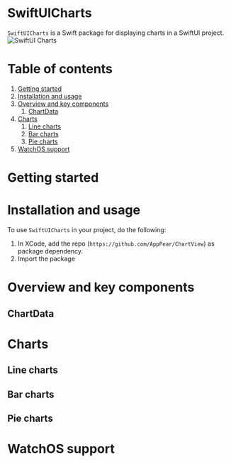 # SwiftUICharts
`SwiftUICharts` is a Swift package for displaying charts in a SwiftUI project.
![SwiftUI Charts](./Resources/showcase1.gif "SwiftUI Charts")

# Table of contents
1. [Getting started](#getting-started)
1. [Installation and usage](#installation-and-usage)
1. [Overview and key components](#overview-and-key-components)
    1. [ChartData](#chartdata)
1. [Charts](#charts)
    1. [Line charts](#line-charts)
    1. [Bar charts](#bar-charts)
    1. [Pie charts](#pie-charts)
1. [WatchOS support](#watchos-support)

# Getting started

# Installation and usage
To use `SwiftUICharts` in your project, do the following:
1. In XCode, add the repo (`https://github.com/AppPear/ChartView`) as package dependency.
1. Import the package

# Overview and key components

## ChartData

# Charts

## Line charts

## Bar charts

## Pie charts

# WatchOS support

